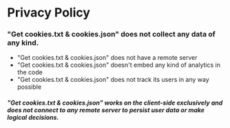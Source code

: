 # Privacy Policy


### "Get cookies.txt & cookies.json" does not collect any data of any kind.
- "Get cookies.txt & cookies.json" does not have a remote server
- "Get cookies.txt & cookies.json" doesn't embed any kind of analytics in the code
- "Get cookies.txt & cookies.json" does not track its users in any way possible
##### "Get cookies.txt & cookies.json" works on the client-side exclusively and does not connect to any remote server to persist user data or make logical decisions.
